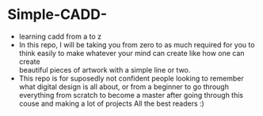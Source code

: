 # Simple-CADD-
- learning cadd from a to z 
- In this repo, I will be taking you from zero to as much required for you to think easily to make whatever your mind can create like how one can create     
  beautiful pieces of artwork with a simple line or two.
- This repo is for suposedly not confident people looking to remember what digital design is all about, or from a beginner to go through everything from scratch    to become a master after going through this couse and making a lot of projects 
All the best readers :)
